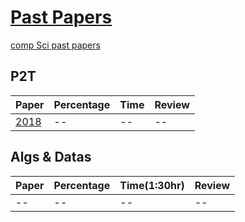 # [Past Papers](https://github.com/Khair9/Year-2-CompSci-Notes/tree/main)

[comp Sci past papers](https://moodle.gla.ac.uk/course/view.php?id=21505)


## P2T
Paper|Percentage|Time|Review
-----|----------|-----|-------
[2018](https://moodle.gla.ac.uk/pluginfile.php/8608242/mod_resource/content/1/PHYS2003_1_Physics_2T__Prog_Under_Linux_201804.pdf)|--|--|--


## Algs & Datas
Paper|Percentage|Time(1:30hr)|Review
-----|----------|-----|-------
--|--|--|--

